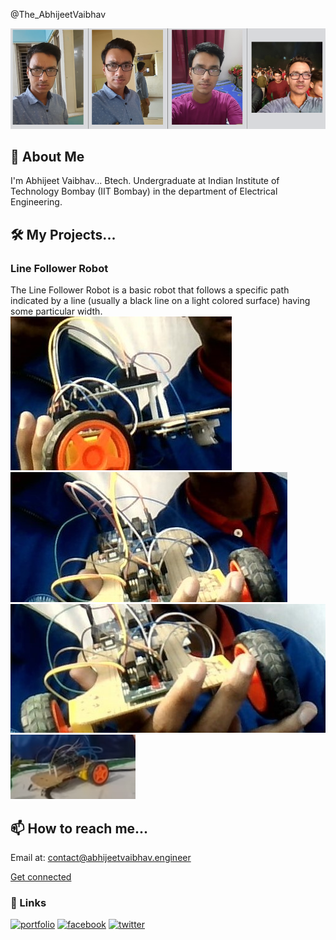 
@The_AbhijeetVaibhav


![Logo](https://raw.githubusercontent.com/imabhivaibhav/Abhijeetvaibhav/main/SAve.png)


## 🚀 About Me
I'm Abhijeet Vaibhav... Btech. Undergraduate at Indian Institute of Technology Bombay (IIT Bombay) in the department of Electrical Engineering.

## 🛠 My Projects...

### Line Follower Robot
The Line Follower Robot is a basic robot that follows a specific path indicated by a line (usually a black line on a light colored surface) having some particular width.
![Logo](https://raw.githubusercontent.com/imabhivaibhav/AbhijeetVaibhav/main/1.JPG)![Logo](https://raw.githubusercontent.com/imabhivaibhav/AbhijeetVaibhav/main/2.JPG)![Logo](https://raw.githubusercontent.com/imabhivaibhav/AbhijeetVaibhav/main/3.JPG)
![Logo](https://raw.githubusercontent.com/imabhivaibhav/AbhijeetVaibhav/main/Line%20follower.png)

## 📫 How to reach me...

Email at: contact@abhijeetvaibhav.engineer


<script src="https://platform.linkedin.com/badges/js/profile.js" async defer type="text/javascript"></script>

<div class="badge-base LI-profile-badge" data-locale="en_US" data-size="large" data-theme="light" data-type="HORIZONTAL" data-vanity="imabhivaibhav" data-version="v1"><a class="badge-base__link LI-simple-link" href="https://in.linkedin.com/in/imabhivaibhav?trk=profile-badge">Get connected</a></div>
              









### 🔗 Links
[![portfolio](https://img.shields.io/badge/my_portfolio-000?style=for-the-badge&logo=ko-fi&logoColor=white)](https://imabhivaibhav.github.io/)
[![facebook](https://img.shields.io/badge/facebook-0A66C2?style=for-the-badge&logo=facebook&logoColor=white)](https://www.facebook.com/theabhijeetvaibhav)
[![twitter](https://img.shields.io/badge/twitter-1DA1F2?style=for-the-badge&logo=twitter&logoColor=white)](https://twitter.com/imabhivaibhav)

